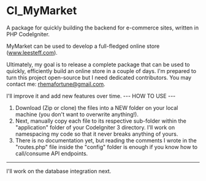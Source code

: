 # CI_MyMarket
A package for quickly building the backend for e-commerce sites, written in PHP CodeIgniter.

MyMarket can be used to develop a full-fledged online store (www.leesteff.com).

Ultimately, my goal is to release a complete package that can be used to quickly, efficiently build an online store in a couple of days.
I'm prepared to turn this project open-source but I need dedicated contributors. 
You may contact me: rhemafortune@gmail.com.

I'll improve it and add new features over time.
--- HOW TO USE ---
1) Download (Zip or clone) the files into a NEW folder on your local machine (you don't want to overwrite anything!).
2) Next, manually copy each file to its respective sub-folder within the "application" folder of your CodeIgniter 3 directory. I'll work on namespacing my code so that it never breaks anything of yours.
3) There is no documentation yet, but reading the comments I wrote in the "routes.php" file inside the "config" folder is enough if you know how to call/consume API endpoints.

----
I'll work on the database integration next.
